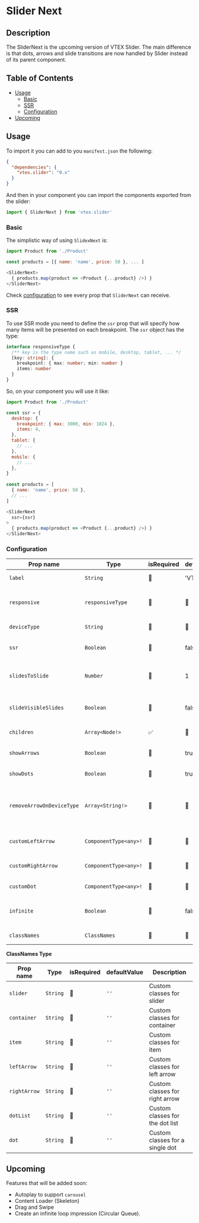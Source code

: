 # Slider Next

## Description

The SliderNext is the upcoming version of VTEX Slider. The main difference is that dots, arrows and slide transitions are now handled by Slider instead of its parent component.

## Table of Contents

- [Usage](#usage)
  - [Basic](#basic)
  - [SSR](#ssr)
  - [Configuration](#configuration)
- [Upcoming](#upcoming)

## Usage

To import it you can add to you `manifest.json` the following:

```json
{
  "dependencies": {
    "vtex.slider": "0.x"
  }
}
```

And then in your component you can import the components exported from the slider:

```javascript
import { SliderNext } from 'vtex.slider'
```

### Basic

The simplistic way of using `SlidexNext` is:

```javascript
import Product from './Product'

const products = [{ name: 'name', price: 50 }, ... ]

<SliderNext>
  { products.map(product => <Product {...product} />) }
</SliderNext>
```

Check [configuration](#configuration) to see every prop that `SliderNext` can receive.

### SSR

To use SSR mode you need to define the `ssr` prop that will specify how many items will be presented on each breakpoint. The `ssr` object has the type:

```typescript
interface responsiveType {
  /** key is the type name such as mobile, desktop, tablet, ... */
  [key: string]: {
    breakpoint: { max: number; min: number }
    items: number
  }
}
```

So, on your component you will use it like:

```javascript
import Product from './Product'

const ssr = {
  desktop: {
    breakpoint: { max: 3000, min: 1024 },
    items: 4,
  },
  tablet: {
    // ...
  },
  mobile: {
    // ...
  },
}
  
const products = [
  { name: 'name', price: 50 },
  // ...
]

<SliderNext
  ssr={ssr}
>
  { products.map(product => <Product {...product} />) }
</SliderNext>  
```

### Configuration

| Prop name | Type | isRequired | defaultValue | Description |
| --- | --- | --- | --- | --- |
| `label` | `String` | 🚫 | 'VTEX Slider' | Aria label of slider
| `responsive` | `responsiveType` | 🚫| 🚫 | Number of elements per breakpoint |
| `deviceType` | `String`  | 🚫 | 🚫 | The device type |
| `ssr`  | `Boolean` | 🚫 | false | If is SSR mode or not |
| `slidesToSlide`  | `Number` | 🚫 | 1 | Number of slides that are passed each time |
| `slideVisibleSlides` | `Boolean` | 🚫 | false | Pass all the visible slides at once |
| `children` | `Array<Node!>` | ✅ | 🚫 | Elements to render |
| `showArrows`  | `Boolean` | 🚫 | true | If should show arrows |
| `showDots` | `Boolean` | 🚫 | true | If should show dots |
| `removeArrowOnDeviceType` | `Array<String!>`  | 🚫 | 🚫 | Which device types that arrows should be hidden |
| `customLeftArrow` | `ComponentType<any>!` | 🚫 | 🚫 | Custom arrow on left |
| `customRightArrow` | `ComponentType<any>!` | 🚫 | 🚫 | Custom arrow on right |
| `customDot` | `ComponentType<any>!` | 🚫 | 🚫 | Custom dots |
| `infinite` | `Boolean` | 🚫 | false | Whatever is infinite mode or not |
| `classNames` | `ClassNames` | 🚫 | 🚫 | Custom classes |

**ClassNames Type**

| Prop name | Type | isRequired | defaultValue | Description |
| --- | --- | --- | --- | --- |
| `slider` | `String` | 🚫 | `''` | Custom classes for slider |
| `container` | `String` | 🚫 | `''` | Custom classes for container | 
| `item` | `String` | 🚫 | `''` | Custom classes for item | 
| `leftArrow` | `String` | 🚫 | `''` | Custom classes for left arrow | 
| `rightArrow` | `String` | 🚫 | `''` | Custom classes for right arrow | 
| `dotList` | `String` | 🚫 | `''` | Custom classes for the dot list |
| `dot` | `String` | 🚫 | `''` | Custom classes for a single dot | 

## Upcoming

Features that will be added soon:

- Autoplay to support `carousel`
- Content Loader (Skeleton)
- Drag and Swipe
- Create an infinite loop impression (Circular Queue).
